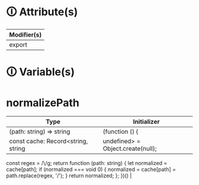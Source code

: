 # &#128712; Attribute(s)

| Modifier(s)                            |
|----------------------------------------|
| export |

# &#128712; Variable(s)

# normalizePath

| Type                        | Initializer                       |
|-----------------------------|-----------------------------------|
| (path: string) =&gt; string | (function () {
const cache: Record<string, string | undefined> = Object.create(null);
const regex = /\\/g;
return function (path: string) {
let normalized = cache[path];
if (normalized === void 0) {
normalized = cache[path] = path.replace(regex, '/');
}
return normalized;
};
})() |